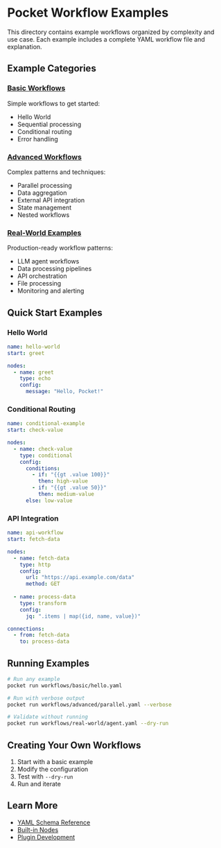 # Pocket Workflow Examples

This directory contains example workflows organized by complexity and use case. Each example includes a complete YAML workflow file and explanation.

## Example Categories

### [Basic Workflows](basic/)
Simple workflows to get started:
- Hello World
- Sequential processing
- Conditional routing
- Error handling

### [Advanced Workflows](advanced/)
Complex patterns and techniques:
- Parallel processing
- Data aggregation
- External API integration
- State management
- Nested workflows

### [Real-World Examples](real-world/)
Production-ready workflow patterns:
- LLM agent workflows
- Data processing pipelines
- API orchestration
- File processing
- Monitoring and alerting

## Quick Start Examples

### Hello World
```yaml
name: hello-world
start: greet

nodes:
  - name: greet
    type: echo
    config:
      message: "Hello, Pocket!"
```

### Conditional Routing
```yaml
name: conditional-example
start: check-value

nodes:
  - name: check-value
    type: conditional
    config:
      conditions:
        - if: "{{gt .value 100}}"
          then: high-value
        - if: "{{gt .value 50}}"
          then: medium-value
      else: low-value
```

### API Integration
```yaml
name: api-workflow
start: fetch-data

nodes:
  - name: fetch-data
    type: http
    config:
      url: "https://api.example.com/data"
      method: GET
      
  - name: process-data
    type: transform
    config:
      jq: ".items | map({id, name, value})"

connections:
  - from: fetch-data
    to: process-data
```

## Running Examples

```bash
# Run any example
pocket run workflows/basic/hello.yaml

# Run with verbose output
pocket run workflows/advanced/parallel.yaml --verbose

# Validate without running
pocket run workflows/real-world/agent.yaml --dry-run
```

## Creating Your Own Workflows

1. Start with a basic example
2. Modify the configuration
3. Test with `--dry-run`
4. Run and iterate

## Learn More

- [YAML Schema Reference](../cli/yaml-schema.md)
- [Built-in Nodes](../nodes/built-in/)
- [Plugin Development](../development/plugin-development.md)